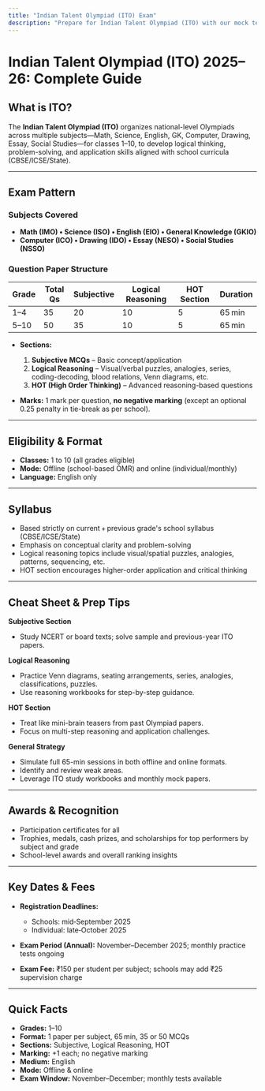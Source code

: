 ```yaml
---
title: "Indian Talent Olympiad (ITO) Exam"
description: "Prepare for Indian Talent Olympiad (ITO) with our mock tests."
---
```

# Indian Talent Olympiad (ITO) 2025–26: Complete Guide

## What is ITO?

The **Indian Talent Olympiad (ITO)** organizes national-level Olympiads across multiple subjects—Math, Science, English, GK, Computer, Drawing, Essay, Social Studies—for classes 1–10, to develop logical thinking, problem-solving, and application skills aligned with school curricula (CBSE/ICSE/State).

---

## Exam Pattern

### Subjects Covered

* **Math (IMO) • Science (ISO) • English (EIO) • General Knowledge (GKIO)**
* **Computer (ICO) • Drawing (IDO) • Essay (NESO) • Social Studies (NSSO)**

### Question Paper Structure

| Grade | Total Qs | Subjective | Logical Reasoning | HOT Section | Duration |
| ----- | -------- | ---------- | ----------------- | ----------- | -------- |
| 1–4   | 35       | 20         | 10                | 5           | 65 min   |
| 5–10  | 50       | 35         | 10                | 5           | 65 min   |

* **Sections:**

  1. **Subjective MCQs** – Basic concept/application
  2. **Logical Reasoning** – Visual/verbal puzzles, analogies, series, coding-decoding, blood relations, Venn diagrams, etc.
  3. **HOT (High Order Thinking)** – Advanced reasoning-based questions

* **Marks:** 1 mark per question, **no negative marking** (except an optional 0.25 penalty in tie-break as per school).

---

## Eligibility & Format

* **Classes:** 1 to 10 (all grades eligible)
* **Mode:** Offline (school-based OMR) and online (individual/monthly)
* **Language:** English only

---

## Syllabus

* Based strictly on current + previous grade's school syllabus (CBSE/ICSE/State)
* Emphasis on conceptual clarity and problem-solving
* Logical reasoning topics include visual/spatial puzzles, analogies, patterns, sequencing, etc.
* HOT section encourages higher-order application and critical thinking

---

## Cheat Sheet & Prep Tips

**Subjective Section**

* Study NCERT or board texts; solve sample and previous-year ITO papers.

**Logical Reasoning**

* Practice Venn diagrams, seating arrangements, series, analogies, classifications, puzzles.
* Use reasoning workbooks for step-by-step guidance.

**HOT Section**

* Treat like mini-brain teasers from past Olympiad papers.
* Focus on multi-step reasoning and application challenges.

**General Strategy**

* Simulate full 65-min sessions in both offline and online formats.
* Identify and review weak areas.
* Leverage ITO study workbooks and monthly mock papers.

---

## Awards & Recognition

* Participation certificates for all
* Trophies, medals, cash prizes, and scholarships for top performers by subject and grade
* School-level awards and overall ranking insights

---

## Key Dates & Fees

* **Registration Deadlines:**

  * Schools: mid‑September 2025
  * Individual: late‑October 2025&#x20;
* **Exam Period (Annual):** November–December 2025; monthly practice tests ongoing&#x20;
* **Exam Fee:** ₹150 per student per subject; schools may add ₹25 supervision charge

---

## Quick Facts

* **Grades:** 1–10
* **Format:** 1 paper per subject, 65 min, 35 or 50 MCQs
* **Sections:** Subjective, Logical Reasoning, HOT
* **Marking:** +1 each; no negative marking
* **Medium:** English
* **Mode:** Offline & online
* **Exam Window:** November–December; monthly tests available
